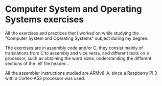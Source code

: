 # Computer System and Operating Systems exercises

All the exercises and practices that I worked on while studying the "Computer System and Operating Systems" subject during my degree.

The exercises are in assembly code and/or C, they consist mainly of translations from C to assembly and vice versa, and different tests on a processor, such as obtaining the word sizes, understanding the different sections of the .elf file header...

All the assembler instructions studied are ARMv8-A, since a Raspberry Pi 3 with a Cortex-A53 processor was used.
